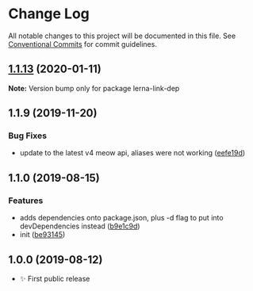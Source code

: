# Change Log

All notable changes to this project will be documented in this file.
See [Conventional Commits](https://conventionalcommits.org) for commit guidelines.

## [1.1.13](https://gitlab.com/codsen/codsen/compare/lerna-link-dep@1.1.12...lerna-link-dep@1.1.13) (2020-01-11)

**Note:** Version bump only for package lerna-link-dep





## 1.1.9 (2019-11-20)

### Bug Fixes

- update to the latest v4 meow api, aliases were not working ([eefe19d](https://gitlab.com/codsen/codsen/commit/eefe19d477cbab9bf642bd8a41140e377f28be3b))

## 1.1.0 (2019-08-15)

### Features

- adds dependencies onto package.json, plus -d flag to put into devDependencies instead ([b9e1c9d](https://gitlab.com/codsen/codsen/commit/b9e1c9d))
- init ([be93145](https://gitlab.com/codsen/codsen/commit/be93145))

## 1.0.0 (2019-08-12)

- ✨ First public release
